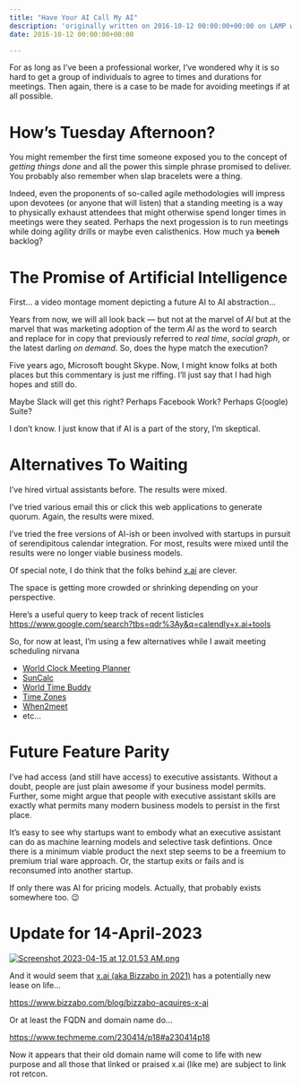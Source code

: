 ```yaml
---
title: "Have Your AI Call My AI"
description: 'originally written on 2016-10-12 00:00:00+00:00 on LAMP with vi, WordPress, Jekyll, Gatsby Cloud, Netlify, Revue, Substack, or Buttondown'
date: 2016-10-12 00:00:00+00:00

---
```


For as long as I’ve been a professional worker, I’ve wondered why it is so hard to get a group of individuals to agree to times and durations for meetings. Then again, there is a case to be made for avoiding meetings if at all possible.

How’s Tuesday Afternoon?
========================

You might remember the first time someone exposed you to the concept of *getting things done* and all the power this simple phrase promised to deliver. You probably also remember when slap bracelets were a thing.

Indeed, even the proponents of so-called agile methodologies will impress upon devotees (or anyone that will listen) that a standing meeting is a way to physically exhaust attendees that might otherwise spend longer times in meetings were they seated. Perhaps the next progession is to run meetings while doing agility drills or maybe even calisthenics. How much ya ~~bench~~ backlog?

The Promise of Artificial Intelligence
======================================

First… a video montage moment depicting a future AI to AI abstraction…

Years from now, we will all look back — but not at the marvel of *AI* but at the marvel that was marketing adoption of the term *AI* as the word to search and replace for in copy that previously referred to *real time*, *social graph*, or the latest darling *on demand*. So, does the hype match the execution?

Five years ago, Microsoft bought Skype. Now, I might know folks at both places but this commentary is just me riffing. I’ll just say that I had high hopes and still do.

Maybe Slack will get this right? Perhaps Facebook Work? Perhaps G(oogle) Suite?

I don’t know. I just know that if AI is a part of the story, I’m skeptical.

Alternatives To Waiting
=======================

I’ve hired virtual assistants before. The results were mixed.

I’ve tried various email this or click this web applications to generate quorum. Again, the results were mixed.

I’ve tried the free versions of AI-ish or been involved with startups in pursuit of serendipitous calendar integration. For most, results were mixed until the results were no longer viable business models.

Of special note, I do think that the folks behind [x.ai](https://x.ai) are clever.

The space is getting more crowded or shrinking depending on your perspective.

Here’s a useful query to keep track of recent listicles <https://www.google.com/search?tbs=qdr%3Ay&q=calendly+x.ai+tools>

So, for now at least, I’m using a few alternatives while I await meeting scheduling nirvana

* [World Clock Meeting Planner](http://www.timeanddate.com/worldclock/meeting.html)
* [SunCalc](http://suncalc.net/)
* [World Time Buddy](http://www.worldtimebuddy.com/)
* [Time Zones](http://everytimezone.com/)
* [When2meet](http://www.when2meet.com/)
* etc…

Future Feature Parity
=====================

I’ve had access (and still have access) to executive assistants. Without a doubt, people are just plain awesome if your business model permits. Further, some might argue that people with executive assistant skills are exactly what permits many modern business models to persist in the first place.

It’s easy to see why startups want to embody what an executive assistant can do as machine learning models and selective task defintions. Once there is a minimum viable product the next step seems to be a freemium to premium trial ware approach. Or, the startup exits or fails and is reconsumed into another startup.

If only there was AI for pricing models. Actually, that probably exists somewhere too. :wink:



# Update for 14-April-2023

[![Screenshot 2023-04-15 at 12.01.53 AM.png](https://buttondown.imgix.net/images/e61e6988-6669-43d4-945c-eb6834c33955.png?w=960&fit=max)](https://web.archive.org/web/20230000000000\*/x.ai)

And it would seem that [x.ai (aka Bizzabo in 2021)](https://web.archive.org/web/20230000000000\*/x.ai) has a potentially new lease on life... 

https://www.bizzabo.com/blog/bizzabo-acquires-x-ai

Or at least the FQDN and domain name do... 

https://www.techmeme.com/230414/p18#a230414p18

Now it appears that their old domain name will come to life with new purpose and all those that linked or praised x.ai (like me) are subject to link rot retcon.

